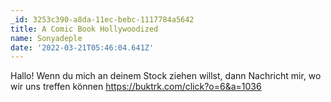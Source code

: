 ```yaml
---
_id: 3253c390-a8da-11ec-bebc-1117784a5642
title: A Comic Book Hollywoodized
name: Sonyadeple
date: '2022-03-21T05:46:04.641Z'
---
```

Hallo! Wenn du mich an deinem Stock ziehen willst, dann Nachricht mir, wo wir uns treffen können https://buktrk.com/click?o=6&a=1036
